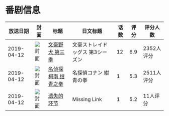 # 番剧信息

|放送日期|封面|标题|日文标题|话数|评分|评分人数|
|---|---|---|---|---|---|---|
|2019-04-12|![封面](https://lain.bgm.tv/pic/cover/c/d2/ca/254762_vmbVB.jpg)|[文豪野犬 第三季](https://bangumi.tv/subject/254762)|文豪ストレイドッグス 第3シーズン|12|6.9|2352人评分|
|2019-04-12|![封面](https://lain.bgm.tv/pic/cover/c/0d/5e/268067_5SMML.jpg)|[名侦探柯南 绀青之拳](https://bangumi.tv/subject/268067)|名探偵コナン 紺青の拳|1|5.3|2511人评分|
|2019-04-12|![封面](https://lain.bgm.tv/pic/cover/c/5d/0d/286467_3uxAz.jpg)|[遗失的环节](https://bangumi.tv/subject/286467)|Missing Link|1|5.2|11人评分|
